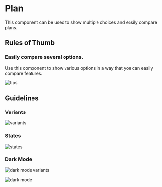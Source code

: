 # Plan

This component can be used to show multiple choices and easily compare plans.

## Rules of Thumb

### Easily compare several options.

Use this component to show various options in a way that you can easily compare features.

![tips](https://user-images.githubusercontent.com/57226633/197227808-591ffc5b-c00e-4823-8de4-99cb73debfeb.png)

## Guidelines

### Variants

![variants](https://user-images.githubusercontent.com/57226633/197228228-f3379803-8530-484b-aa75-b2dcf844371a.png)

### States

![states](https://user-images.githubusercontent.com/57226633/197228321-2a61cb5c-e3fc-4e7c-ae90-65308819de3e.png)

### Dark Mode

![dark mode variants](https://user-images.githubusercontent.com/57226633/197228382-e75e600c-c949-450c-924d-9ad777f73fff.png)

![dark mode](https://user-images.githubusercontent.com/57226633/197228402-81c603e2-3b01-4728-aba8-c23b1edf6b68.png)
